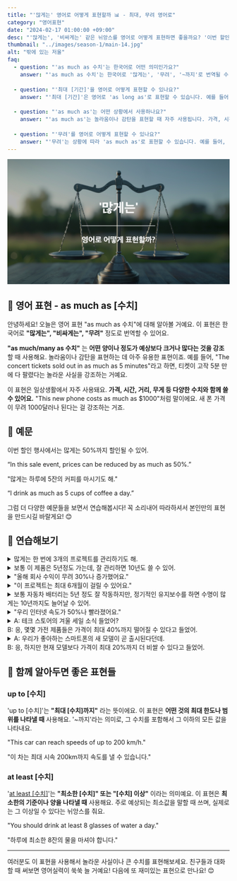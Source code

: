 ```yaml
---
title: "'많게는' 영어로 어떻게 표현할까 📊 - 최대, 무려 영어로"
category: "영어표현"
date: "2024-02-17 01:00:00 +09:00"
desc: "'많게는', '비싸게는' 같은 뉘앙스를 영어로 어떻게 표현하면 좋을까요? '이번 할인 행사에서는 많게는 50%까지 할인될 수 있어.', '많게는 하루에 5잔의 커피를 마시기도 해.' 등을 영어로 표현하는 법을 배워봅시다."
thumbnail: "../images/season-1/main-14.jpg"
alt: "밖에 있는 저울"
faq:
  - question: "'as much as 수치'는 한국어로 어떤 의미인가요?"
    answer: "'as much as 수치'는 한국어로 '많게는', '무려', '~까지'로 번역될 수 있습니다. 이 표현은 어떤 양이나 정도가 예상보다 크거나 많다는 것을 강조할 때 사용합니다."

  - question: "'최대 [기간]'을 영어로 어떻게 표현할 수 있나요?"
    answer: "'최대 [기간]'은 영어로 'as long as'로 표현할 수 있습니다. 예를 들어, '이 책은 100페이지만큼 길어'는 'This project might take as long as 6 months to complete."

  - question: "'as much as'는 어떤 상황에서 사용하나요?"
    answer: "'as much as'는 놀라움이나 감탄을 표현할 때 자주 사용됩니다. 가격, 시간, 거리, 무게 등 다양한 수치와 함께 쓸 수 있으며, 예상보다 큰 수치를 강조할 때 효과적입니다."

  - question: "'무려'를 영어로 어떻게 표현할 수 있나요?"
    answer: "'무려'는 상황에 따라 'as much as'로 표현할 수 있습니다. 예를 들어, '그 회사는 무려 100명이나 해고했어'는 'That company laid off as many as 100 employees'로 말할 수 있습니다."
---
```


![많게는 영어표현](../images/season-1/main-14.jpg)

## 🌟 영어 표현 - as much as [수치]

안녕하세요! 오늘은 영어 표현 "as much as 수치"에 대해 알아볼 거예요. 이 표현은 한국어로 **"많게는", "비싸게는", "무려"** 정도로 번역할 수 있어요.

**"as much/many as 수치"** 는 **어떤 양이나 정도가 예상보다 크거나 많다는 것을 강조**할 때 사용해요. 놀라움이나 감탄을 표현하는 데 아주 유용한 표현이죠. 예를 들어, "The concert tickets sold out in as much as 5 minutes"라고 하면, 티켓이 고작 5분 만에 다 팔렸다는 놀라운 사실을 강조하는 거예요.

이 표현은 일상생활에서 자주 사용돼요. **가격, 시간, 거리, 무게 등 다양한 수치와 함께 쓸 수 있어요.** "This new phone costs as much as $1000"처럼 말이에요. 새 폰 가격이 무려 1000달러나 된다는 걸 강조하는 거죠.

<div 
  data-inline-banner="🎉 새해에는 스픽 AI와 함께 영어 공부하자" 
  data-inline-banner-subtext="설날 특별 할인으로 최대 70% 할인! (~2/3)" 
  data-inline-banner-link="https://app.usespeak.com/kr-ko/sale/kr-affiliate-special/?ref=engple-inline"
  data-inline-banner-caption="해당 링크를 통해 구매시 일정액의 수수료를 지급받습니다.">
</div>

## 📖 예문

이번 할인 행사에서는 많게는 50%까지 할인될 수 있어.

“In this sale event, prices can be reduced by as much as 50%.”

"많게는 하루에 5잔의 커피를 마시기도 해."

“I drink as much as 5 cups of coffee a day.”

그럼 더 다양한 예문들을 보면서 연습해봅시다! 꼭 소리내어 따라하셔서 본인만의 표현을 만드시길 바랄게요! 😊

## 💬 연습해보기

<details>
 <summary>많게는 한 번에 3개의 프로젝트를 관리하기도 해.</summary>
  <span>I manage as many as three projects at a time.</span>
</details>

<details>
  <summary>보통 이 제품은 5년정도 가는데, 잘 관리하면 10년도 쓸 수 있어.</summary>
  <span>This product typically lasts for as long as five years, but with proper care, it can last as long as ten years.</span>
</details>

<details>
<summary>"올해 회사 수익이 무려 30%나 증가했어요."</summary>
<span>"The company's profits have increased by as much as 30% this year."</span>
</details>

<details>
<summary>"이 프로젝트는 최대 6개월이 걸릴 수 있어요."</summary>
<span>"This project might <a href="/blog/in-english/010.take-a-while/">take as long as 6 months</a> to complete."</span>
</details>

<details>
  <summary>보통 자동차 배터리는 5년 정도 잘 작동하지만, 정기적인 유지보수를 하면 수명이 많게는 10년까지도 늘어날 수 있어.</summary>
  <span>Typically, a car battery will function well for five years, but with regular maintenance, its lifespan can stretch to as long as ten years.</span>
</details>

<details>
<summary>"우리 인터넷 속도가 50%나 빨라졌어요."</summary>
<span>"Our internet speed has improved by as much as 50%."</span>
</details>

<details>
  <summary>A: 테크 스토어의 겨울 세일 소식 들었어?<br>B: 응, 몇몇 가전 제품들은 가격이 최대 40%까지 떨어질 수 있다고 들었어.</summary>
  <span>A: Did you hear about the winter sale at the tech store?<br>
B: Yeah, I heard prices could drop by as much as 40% on some gadgets.</span>
</details>

<details>
  <summary>A: 우리가 좋아하는 스마트폰의 새 모델이 곧 출시된다던데.<br>
B: 응, 하지만 현재 모델보다 가격이 최대 20%까지 더 비쌀 수 있다고 들었어.</summary>
  <span>A: I heard the new model of our favorite smartphone is coming out soon.<br>
B: Yeah, but I also heard the price might be as much as 20% higher than the current model.</span>
</details>

## 🤝 함께 알아두면 좋은 표현들

### up to [수치]

'up to [수치]'는 **"최대 [수치]까지"** 라는 뜻이에요. 이 표현은 **어떤 것의 최대 한도나 범위를 나타낼 때** 사용해요. '~까지'라는 의미로, 그 수치를 포함해서 그 이하의 모든 값을 나타내요.

"This car can reach speeds of up to 200 km/h."

"이 차는 최대 시속 200km까지 속도를 낼 수 있습니다."

### at least [수치]

'[at least [수치]](/blog/in-english/167.at-least/)'는 **"최소한 [수치]" 또는 "[수치] 이상"** 이라는 의미예요. 이 표현은 **최소한의 기준이나 양을 나타낼 때** 사용해요. 주로 예상되는 최소값을 말할 때 쓰며, 실제로는 그 이상일 수 있다는 뉘앙스를 줘요.

"You should drink at least 8 glasses of water a day."

"하루에 최소한 8잔의 물을 마셔야 합니다."

---

여러분도 이 표현을 사용해서 놀라운 사실이나 큰 수치를 표현해보세요. 친구들과 대화할 때 써보면 영어실력이 쑥쑥 늘 거예요! 다음에 또 재미있는 표현으로 만나요! 😊
